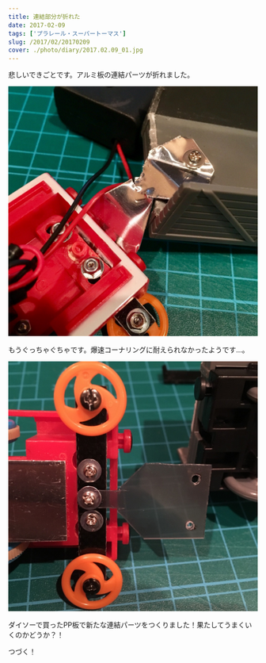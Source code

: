 ```yaml
---
title: 連結部分が折れた
date: 2017-02-09
tags: ['プラレール・スーパートーマス']
slug: /2017/02/20170209
cover: ./photo/diary/2017.02.09_01.jpg
---
```


<p class="sentence">
悲しいできごとです。アルミ板の連結パーツが折れました。
</p>
<div class="center"><img class="img-fluid" src="./photo/diary/2017.02.09_01.jpg"></div>
<p class="sentence spacing">もうぐっちゃぐちゃです。爆速コーナリングに耐えられなかったようです…。</p>
<div class="center"><img class="img-fluid" src="./photo/diary/2017.02.09_02.jpg"></div>
<p class="sentence spacing">ダイソーで買ったPP板で新たな連結パーツをつくりました！果たしてうまくいくのかどうか？！</p>
<p class="sentence spacing">つづく！</p>
